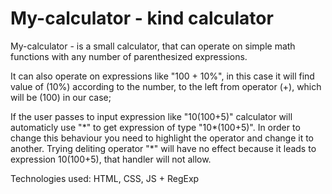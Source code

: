 # My-calculator - kind calculator

My-calculator - is a small calculator, that can operate on simple math functions with any number of parenthesized expressions.

It can also operate on expressions like "100 + 10%", in this case it will find value of (10%) according to the number, to the left from operator (+), which will be (100) in our case;

If the user passes to input expression like "10(100+5)" calculator will automaticly use "\*" to get expression of type "10\*(100+5)".
In order to change this behaviour you need to highlight the operator and change it to another.
Trying deliting operator "\*" will have no effect because it leads to expression 10(100+5), that handler will not allow.

Technologies used: HTML, CSS, JS + RegExp
